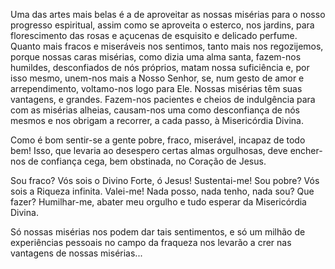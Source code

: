 Uma das artes mais belas é a de aproveitar as nossas misérias para o nosso progresso espiritual, assim como se aproveita o esterco, nos jardins, para florescimento das rosas e açucenas de esquisito e delicado perfume. Quanto mais fracos e miseráveis nos sentimos, tanto mais nos regozijemos, porque nossas caras misérias, como dizia uma alma santa, fazem-nos humildes, desconfiados de nós próprios, matam nossa suficiência e, por isso mesmo, unem-nos mais a Nosso Senhor, se, num gesto de amor e arrependimento, voltamo-nos logo para Ele. Nossas misérias têm suas vantagens, e grandes. Fazem-nos pacientes e cheios de indulgência para com as misérias alheias, causam-nos uma como desconfiança de nós mesmos e nos obrigam a recorrer, a cada passo, à Misericórdia Divina.

Como é bom sentir-se a gente pobre, fraco, miserável, incapaz de todo bem! Isso, que levaria ao desespero certas almas orgulhosas, deve encher-nos de confiança cega, bem obstinada, no Coração de Jesus.

Sou fraco? Vós sois o Divino Forte, ó Jesus! Sustentai-me! Sou pobre? Vós sois a Riqueza infinita. Valei-me! Nada posso, nada tenho, nada sou? Que fazer? Humilhar-me, abater meu orgulho e tudo esperar da Misericórdia Divina.

Só nossas misérias nos podem dar tais sentimentos, e só um milhão de experiências pessoais no campo da fraqueza nos levarão a crer nas vantagens de nossas misérias\...